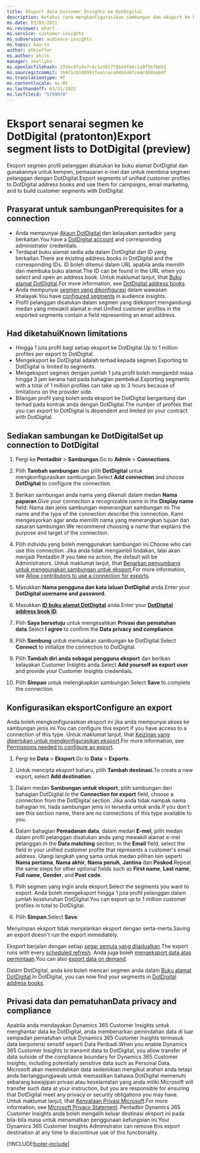 ```yaml
---
title: Eksport data Customer Insights ke DotDigital
description: Ketahui cara mengkonfigurasikan sambungan dan eksport ke DotDigital.
ms.date: 03/03/2021
ms.reviewer: mhart
ms.service: customer-insights
ms.subservice: audience-insights
ms.topic: how-to
author: phkieffer
ms.author: philk
manager: shellyha
ms.openlocfilehash: 235bcdfa4a7c4c1a382778bd4f66c1a9f5b7beb1
ms.sourcegitcommit: 1b671c6100991fea1cace04b5d4fcedcd88aa94f
ms.translationtype: HT
ms.contentlocale: ms-MY
ms.lasthandoff: 03/31/2021
ms.locfileid: "5759970"
---
```

# <a name="export-segment-lists-to-dotdigital-preview"></a><span data-ttu-id="aa8d6-103">Eksport senarai segmen ke DotDigital (pratonton)</span><span class="sxs-lookup"><span data-stu-id="aa8d6-103">Export segment lists to DotDigital (preview)</span></span>

<span data-ttu-id="aa8d6-104">Eksport segmen profil pelanggan disatukan ke buku alamat DotDigital dan gunakannya untuk kempen, pemasaran e-mel dan untuk membina segmen pelanggan dengan DotDigital.</span><span class="sxs-lookup"><span data-stu-id="aa8d6-104">Export segments of unified customer profiles to DotDigital address books and use them for campaigns, email marketing, and to build customer segments with DotDigital.</span></span> 

## <a name="prerequisites-for-a-connection"></a><span data-ttu-id="aa8d6-105">Prasyarat untuk sambungan</span><span class="sxs-lookup"><span data-stu-id="aa8d6-105">Prerequisites for a connection</span></span>

-   <span data-ttu-id="aa8d6-106">Anda mempunyai [Akaun DotDigital](https://dotdigital.com/) dan kelayakan pentadbir yang berkaitan.</span><span class="sxs-lookup"><span data-stu-id="aa8d6-106">You have a [DotDigital account](https://dotdigital.com/) and corresponding administrator credentials.</span></span>
-   <span data-ttu-id="aa8d6-107">Terdapat buku alamat sedia ada dalam DotDigital dan ID yang berkaitan.</span><span class="sxs-lookup"><span data-stu-id="aa8d6-107">There are existing address books in DotDigital and the corresponding IDs.</span></span> <span data-ttu-id="aa8d6-108">ID boleh ditemui dalam URL apabila anda memilih dan membuka buku alamat.</span><span class="sxs-lookup"><span data-stu-id="aa8d6-108">The ID can be found in the URL when you select and open an address book.</span></span> <span data-ttu-id="aa8d6-109">Untuk maklumat lanjut, lihat [Buku alamat DotDigital](https://support.dotdigital.com/hc/articles/212211968-Creating-an-address-book).</span><span class="sxs-lookup"><span data-stu-id="aa8d6-109">For more information, see [DotDigital address books](https://support.dotdigital.com/hc/articles/212211968-Creating-an-address-book).</span></span>
-   <span data-ttu-id="aa8d6-110">Anda mempunyai [segmen yang dikonfigurasi](segments.md) dalam wawasan khalayak.</span><span class="sxs-lookup"><span data-stu-id="aa8d6-110">You have [configured segments](segments.md) in audience insights.</span></span>
-   <span data-ttu-id="aa8d6-111">Profil pelanggan disatukan dalam segmen yang dieksport mengandungi medan yang mewakili alamat e-mel.</span><span class="sxs-lookup"><span data-stu-id="aa8d6-111">Unified customer profiles in the exported segments contain a field representing an email address.</span></span>

## <a name="known-limitations"></a><span data-ttu-id="aa8d6-112">Had diketahui</span><span class="sxs-lookup"><span data-stu-id="aa8d6-112">Known limitations</span></span>

- <span data-ttu-id="aa8d6-113">Hingga 1 juta profil bagi setiap eksport ke DotDigital.</span><span class="sxs-lookup"><span data-stu-id="aa8d6-113">Up to 1 million profiles per export to DotDigital.</span></span>
- <span data-ttu-id="aa8d6-114">Mengeksport ke DotDigital adalah terhad kepada segmen.</span><span class="sxs-lookup"><span data-stu-id="aa8d6-114">Exporting to DotDigital is limited to segments.</span></span>
- <span data-ttu-id="aa8d6-115">Mengeksport segmen dengan jumlah 1 juta profil boleh mengambil masa hingga 3 jam kerana had pada bahagian pembekal.</span><span class="sxs-lookup"><span data-stu-id="aa8d6-115">Exporting segments with a total of 1 million profiles can take up to 3 hours because of limitations on the provider side.</span></span> 
- <span data-ttu-id="aa8d6-116">Bilangan profil yang boleh anda eksport ke DotDigital bergantung dan terhad pada kontrak anda dengan DotDigital.</span><span class="sxs-lookup"><span data-stu-id="aa8d6-116">The number of profiles that you can export to DotDigital is dependent and limited on your contract with DotDigital.</span></span>

## <a name="set-up-connection-to-dotdigital"></a><span data-ttu-id="aa8d6-117">Sediakan sambungan ke DotDigital</span><span class="sxs-lookup"><span data-stu-id="aa8d6-117">Set up connection to DotDigital</span></span>

1. <span data-ttu-id="aa8d6-118">Pergi ke **Pentadbir** > **Sambungan**.</span><span class="sxs-lookup"><span data-stu-id="aa8d6-118">Go to **Admin** > **Connections**.</span></span>

1. <span data-ttu-id="aa8d6-119">Pilih **Tambah sambungan** dan pilih **DotDigital** untuk mengkonfigurasikan sambungan.</span><span class="sxs-lookup"><span data-stu-id="aa8d6-119">Select **Add connection** and choose **DotDigital** to configure the connection.</span></span>

1. <span data-ttu-id="aa8d6-120">Berikan sambungan anda nama yang dikenali dalam medan **Nama paparan**.</span><span class="sxs-lookup"><span data-stu-id="aa8d6-120">Give your connection a recognizable name in the **Display name** field.</span></span> <span data-ttu-id="aa8d6-121">Nama dan jenis sambungan menerangkan sambungan ini.</span><span class="sxs-lookup"><span data-stu-id="aa8d6-121">The name and the type of the connection describe this connection.</span></span> <span data-ttu-id="aa8d6-122">Kami mengesyorkan agar anda memilih nama yang menerangkan tujuan dan sasaran sambungan.</span><span class="sxs-lookup"><span data-stu-id="aa8d6-122">We recommend choosing a name that explains the purpose and target of the connection.</span></span>

1. <span data-ttu-id="aa8d6-123">Pilih individu yang boleh menggunakan sambungan ini.</span><span class="sxs-lookup"><span data-stu-id="aa8d6-123">Choose who can use this connection.</span></span> <span data-ttu-id="aa8d6-124">Jika anda tidak mengambil tindakan, lalai akan menjadi Pentadbir.</span><span class="sxs-lookup"><span data-stu-id="aa8d6-124">If you take no action, the default will be Administrators.</span></span> <span data-ttu-id="aa8d6-125">Untuk maklumat lanjut, lihat [Benarkan penyumbang untuk menggunakan sambungan untuk eksport](connections.md#allow-contributors-to-use-a-connection-for-exports).</span><span class="sxs-lookup"><span data-stu-id="aa8d6-125">For more information, see [Allow contributors to use a connection for exports](connections.md#allow-contributors-to-use-a-connection-for-exports).</span></span>

1. <span data-ttu-id="aa8d6-126">Masukkan **Nama pengguna dan kata laluan DotDigital** anda.</span><span class="sxs-lookup"><span data-stu-id="aa8d6-126">Enter your **DotDigital username and password**.</span></span>

1. <span data-ttu-id="aa8d6-127">Masukkan **[ID buku alamat DotDigital](https://support.dotdigital.com/hc/articles/212211968-Creating-an-address-book)** anda.</span><span class="sxs-lookup"><span data-stu-id="aa8d6-127">Enter your **[DotDigital address book ID](https://support.dotdigital.com/hc/articles/212211968-Creating-an-address-book)**.</span></span>

1. <span data-ttu-id="aa8d6-128">Pilih **Saya bersetuju** untuk mengesahkan **Privasi dan pematuhan data**.</span><span class="sxs-lookup"><span data-stu-id="aa8d6-128">Select **I agree** to confirm the **Data privacy and compliance**.</span></span>

1. <span data-ttu-id="aa8d6-129">Pilih **Sambung** untuk memulakan sambungan ke DotDigital.</span><span class="sxs-lookup"><span data-stu-id="aa8d6-129">Select **Connect** to initialize the connection to DotDigital.</span></span>

1. <span data-ttu-id="aa8d6-130">Pilih **Tambah diri anda sebagai pengguna eksport** dan berikan kelayakan Customer Insights anda.</span><span class="sxs-lookup"><span data-stu-id="aa8d6-130">Select **Add yourself as export user** and provide your Customer Insights credentials.</span></span>

1. <span data-ttu-id="aa8d6-131">Pilih **Simpan** untuk melengkapkan sambungan.</span><span class="sxs-lookup"><span data-stu-id="aa8d6-131">Select **Save** to complete the connection.</span></span> 

## <a name="configure-an-export"></a><span data-ttu-id="aa8d6-132">Konfigurasikan eksport</span><span class="sxs-lookup"><span data-stu-id="aa8d6-132">Configure an export</span></span>

<span data-ttu-id="aa8d6-133">Anda boleh mengkonfigurasikan eksport ini jika anda mempunyai akses ke sambungan jenis ini.</span><span class="sxs-lookup"><span data-stu-id="aa8d6-133">You can configure this export if you have access to a connection of this type.</span></span> <span data-ttu-id="aa8d6-134">Untuk maklumat lanjut, lihat [Keizinan yang diperlukan untuk mengkonfigurasikan eksport](export-destinations.md#set-up-a-new-export).</span><span class="sxs-lookup"><span data-stu-id="aa8d6-134">For more information, see [Permissions needed to configure an export](export-destinations.md#set-up-a-new-export).</span></span>

1. <span data-ttu-id="aa8d6-135">Pergi ke **Data** > **Eksport**.</span><span class="sxs-lookup"><span data-stu-id="aa8d6-135">Go to **Data** > **Exports**.</span></span>

1. <span data-ttu-id="aa8d6-136">Untuk mencipta eksport baharu, pilih **Tambah destinasi**.</span><span class="sxs-lookup"><span data-stu-id="aa8d6-136">To create a new export, select **Add destination**.</span></span>

1. <span data-ttu-id="aa8d6-137">Dalam medan **Sambungan untuk eksport**, pilih sambungan dari bahagian DotDigital.</span><span class="sxs-lookup"><span data-stu-id="aa8d6-137">In the **Connection for export** field, choose a connection from the DotDigital section.</span></span> <span data-ttu-id="aa8d6-138">Jika anda tidak nampak nama bahagian ini, tiada sambungan jenis ini tersedia untuk anda.</span><span class="sxs-lookup"><span data-stu-id="aa8d6-138">If you don't see this section name, there are no connections of this type available to you.</span></span>


1. <span data-ttu-id="aa8d6-139">Dalam bahagian **Pemadanan data**, dalam medan **E-mel**, pilih medan dalam profil pelanggan disatukan anda yang mewakili alamat e-mel pelanggan.</span><span class="sxs-lookup"><span data-stu-id="aa8d6-139">In the **Data matching** section, in the **Email** field, select the field in your unified customer profile that represents a customer's email address.</span></span> <span data-ttu-id="aa8d6-140">Ulangi langkah yang sama untuk medan pilihan lain seperti **Nama pertama**, **Nama akhir**, **Nama penuh**, **Jantina** dan **Poskod**.</span><span class="sxs-lookup"><span data-stu-id="aa8d6-140">Repeat the same steps for other optional fields such as **First name**, **Last name**, **Full name**, **Gender**, and **Post code**.</span></span>

1. <span data-ttu-id="aa8d6-141">Pilih segmen yang ingin anda eksport.</span><span class="sxs-lookup"><span data-stu-id="aa8d6-141">Select the segments you want to export.</span></span> <span data-ttu-id="aa8d6-142">Anda boleh mengeksport hingga 1 juta profil pelanggan dalam jumlah keseluruhan DotDigital.</span><span class="sxs-lookup"><span data-stu-id="aa8d6-142">You can export up to 1 million customer profiles in total to DotDigital.</span></span>

1. <span data-ttu-id="aa8d6-143">Pilih **Simpan**.</span><span class="sxs-lookup"><span data-stu-id="aa8d6-143">Select **Save**.</span></span>

<span data-ttu-id="aa8d6-144">Menyimpan eksport tidak menjalankan eksport dengan serta-merta.</span><span class="sxs-lookup"><span data-stu-id="aa8d6-144">Saving an export doesn't run the export immediately.</span></span>

<span data-ttu-id="aa8d6-145">Eksport berjalan dengan setiap [segar semula yang dijadualkan](system.md#schedule-tab).</span><span class="sxs-lookup"><span data-stu-id="aa8d6-145">The export runs with every [scheduled refresh](system.md#schedule-tab).</span></span> <span data-ttu-id="aa8d6-146">Anda juga boleh [mengeksport data atas permintaan](export-destinations.md#run-exports-on-demand).</span><span class="sxs-lookup"><span data-stu-id="aa8d6-146">You can also [export data on demand](export-destinations.md#run-exports-on-demand).</span></span> 
 
<span data-ttu-id="aa8d6-147">Dalam DotDigital, anda kini boleh mencari segmen anda dalam [Buku alamat DotDigital](https://support.dotdigital.com/hc/articles/212211968-Creating-an-address-book).</span><span class="sxs-lookup"><span data-stu-id="aa8d6-147">In DotDigital, you can now find your segments in [DotDigital address books](https://support.dotdigital.com/hc/articles/212211968-Creating-an-address-book).</span></span>


## <a name="data-privacy-and-compliance"></a><span data-ttu-id="aa8d6-148">Privasi data dan pematuhan</span><span class="sxs-lookup"><span data-stu-id="aa8d6-148">Data privacy and compliance</span></span>

<span data-ttu-id="aa8d6-149">Apabila anda mendayakan Dynamics 365 Customer Insights untuk menghantar data ke DotDigital, anda membenarkan pemindahan data di luar sempadan pematuhan untuk Dynamics 365 Customer Insights termasuk data berpotensi sensitif seperti Data Peribadi.</span><span class="sxs-lookup"><span data-stu-id="aa8d6-149">When you enable Dynamics 365 Customer Insights to transmit data to DotDigital, you allow transfer of data outside of the compliance boundary for Dynamics 365 Customer Insights, including potentially sensitive data such as Personal Data.</span></span> <span data-ttu-id="aa8d6-150">Microsoft akan memindahkan data sedemikian mengikut arahan anda tetapi anda bertanggungjawab untuk memastikan bahawa DotDigital memenuhi sebarang kewajipan privasi atau keselamatan yang anda miliki.</span><span class="sxs-lookup"><span data-stu-id="aa8d6-150">Microsoft will transfer such data at your instruction, but you are responsible for ensuring that DotDigital meet any privacy or security obligations you may have.</span></span> <span data-ttu-id="aa8d6-151">Untuk maklumat lanjut, lihat [Kenyataan Privasi Microsoft](https://go.microsoft.com/fwlink/?linkid=396732).</span><span class="sxs-lookup"><span data-stu-id="aa8d6-151">For more information, see [Microsoft Privacy Statement](https://go.microsoft.com/fwlink/?linkid=396732).</span></span>
<span data-ttu-id="aa8d6-152">Pentadbir Dynamics 365 Customer Insights anda boleh mengalih keluar destinasi eksport ini pada bila-bila masa untuk menamatkan penggunaan kefungsian ini.</span><span class="sxs-lookup"><span data-stu-id="aa8d6-152">Your Dynamics 365 Customer Insights Administrator can remove this export destination at any time to discontinue use of this functionality.</span></span>


[!INCLUDE[footer-include](../includes/footer-banner.md)]
